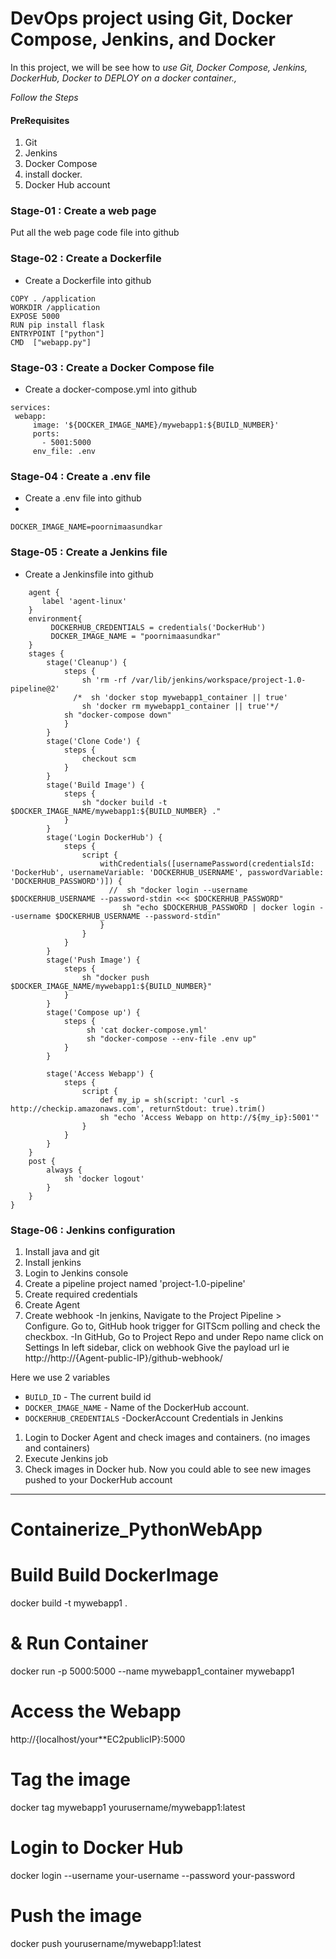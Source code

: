 
# DevOps project using Git, Docker Compose, Jenkins, and Docker



In this project, we will be see how to *use Git, Docker Compose, Jenkins, DockerHub, Docker to DEPLOY on a docker container.,*

*Follow the Steps*

#### PreRequisites
1. Git
2. Jenkins
3. Docker Compose 
4. install docker. 
5. Docker Hub account 


### Stage-01 : Create a web page
Put all the web page code file into github

### Stage-02 : Create a Dockerfile 
- Create a Dockerfile into github
 ```FROM python:3.8
COPY . /application
WORKDIR /application
EXPOSE 5000
RUN pip install flask
ENTRYPOINT ["python"]
CMD  ["webapp.py"]
```
### Stage-03 : Create a Docker Compose file 
- Create a docker-compose.yml into github
 ```version: "3"
services:
  webapp:
      image: '${DOCKER_IMAGE_NAME}/mywebapp1:${BUILD_NUMBER}'
      ports:
        - 5001:5000
      env_file: .env
```
### Stage-04 : Create a .env file 
- Create a .env file into github
- 
`DOCKER_IMAGE_NAME=poornimaasundkar`

### Stage-05 : Create a Jenkins file 
- Create a Jenkinsfile into github
```pipeline {
    agent {
       label 'agent-linux'
    }
    environment{
         DOCKERHUB_CREDENTIALS = credentials('DockerHub')
         DOCKER_IMAGE_NAME = "poornimaasundkar"
    }
    stages {
        stage('Cleanup') {
            steps {
                sh 'rm -rf /var/lib/jenkins/workspace/project-1.0-pipeline@2'
              /*  sh 'docker stop mywebapp1_container || true'
      		    sh 'docker rm mywebapp1_container || true'*/
            sh "docker-compose down"
            }
        }
        stage('Clone Code') {
            steps {
                checkout scm     
            }
        }
        stage('Build Image') {
            steps {
                sh "docker build -t $DOCKER_IMAGE_NAME/mywebapp1:${BUILD_NUMBER} ."
            }
        }
        stage('Login DockerHub') {
            steps {
                script {
                    withCredentials([usernamePassword(credentialsId: 'DockerHub', usernameVariable: 'DOCKERHUB_USERNAME', passwordVariable: 'DOCKERHUB_PASSWORD')]) {
                      //  sh "docker login --username $DOCKERHUB_USERNAME --password-stdin <<< $DOCKERHUB_PASSWORD"
                         sh "echo $DOCKERHUB_PASSWORD | docker login --username $DOCKERHUB_USERNAME --password-stdin"
                    }
                }
            }
        }   
        stage('Push Image') {
            steps {
                sh "docker push $DOCKER_IMAGE_NAME/mywebapp1:${BUILD_NUMBER}"
            }
        }
        stage('Compose up') {
            steps {
                 sh 'cat docker-compose.yml'
                 sh "docker-compose --env-file .env up"
            }
        }

        stage('Access Webapp') {
            steps {
                script {
                    def my_ip = sh(script: 'curl -s http://checkip.amazonaws.com', returnStdout: true).trim()
                    sh "echo 'Access Webapp on http://${my_ip}:5001'"
                }
            }
        }
    }
    post {
        always {
            sh 'docker logout'
        }
    }    
}

```
  
### Stage-06 : Jenkins configuration
1. Install java and git
2. Install jenkins
3. Login to Jenkins console
4. Create a pipeline project named 'project-1.0-pipeline'
5. Create required credentials
6. Create Agent
7. Create webhook
   -In jenkins,
     Navigate to the Project Pipeline > Configure.
     Go to, GitHub hook trigger for GITScm polling and check the checkbox.
   -In GitHub,
     Go to Project Repo and under Repo name click on Settings
     In left sidebar, click on webhook
     Give the payload url ie http://http://{Agent-public-IP}/github-webhook/
   
Here we use 2 variables 
 - `BUILD_ID` -  The current build id
 - `DOCKER_IMAGE_NAME` - Name of the DockerHub account.
 - `DOCKERHUB_CREDENTIALS` -DockerAccount Credentials in Jenkins

1. Login to Docker Agent and check images and containers. (no images and containers)
3. Execute Jenkins job
4. Check images in Docker hub. Now you could able to see new images pushed to your DockerHub account
------------------------------------------

# Containerize_PythonWebApp

# Build Build DockerImage
docker build -t mywebapp1 .

#  & Run Container
docker run -p 5000:5000 --name mywebapp1_container mywebapp1

# Access the Webapp
http://{localhost/your**EC2publicIP}:5000

# Tag the image
docker tag mywebapp1 yourusername/mywebapp1:latest

# Login to Docker Hub
docker login --username your-username --password your-password

# Push the image
docker push yourusername/mywebapp1:latest
